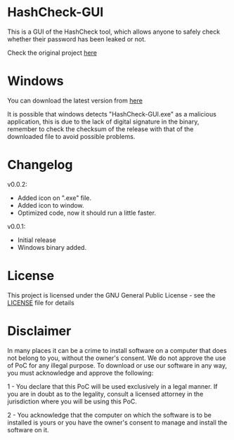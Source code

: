 # HashCheck-GUI 
This is a GUI of the HashCheck tool, which allows anyone to safely check whether their password has been leaked or not. 

Check the original project [here](https://github.com/Telefonica/HashCheck)

# Windows
You can download the latest version from [here](https://github.com/guillerpsanchez/HashCheck-GUI/releases)

It is possible that windows detects "HashCheck-GUI.exe" as a malicious application, this is due to the lack of digital signature in the binary, remember to check the checksum of the release with that of the downloaded file to avoid possible problems.

# Changelog

v0.0.2:
 - Added icon on ".exe" file.
 - Added icon to window.
 - Optimized code, now it should run a little faster.

v0.0.1:
  - Initial release
  - Windows binary added.

# License

This project is licensed under the GNU General Public License - see the [LICENSE](https://github.com/guillerpsanchez/HashCheck-GUI/blob/main/LICENSE) file for details

# Disclaimer

In many places it can be a crime to install software on a computer that does not belong to you, without the owner's consent. We do not approve the use of PoC for any illegal purpose.  To download or use our software in any way, you must acknowledge and approve the following:

1 - You declare that this PoC will be used exclusively in a legal manner. If you are in doubt as to the legality, consult a licensed attorney in the jurisdiction where you will be using this PoC.

2 - You acknowledge that the computer on which the software is to be installed is yours or you have the owner's consent to manage and install the software on it.
